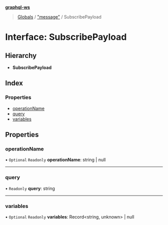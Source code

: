 **[graphql-ws](../README.md)**

> [Globals](../README.md) / ["message"](../modules/_message_.md) / SubscribePayload

# Interface: SubscribePayload

## Hierarchy

* **SubscribePayload**

## Index

### Properties

* [operationName](_message_.subscribepayload.md#operationname)
* [query](_message_.subscribepayload.md#query)
* [variables](_message_.subscribepayload.md#variables)

## Properties

### operationName

• `Optional` `Readonly` **operationName**: string \| null

___

### query

• `Readonly` **query**: string

___

### variables

• `Optional` `Readonly` **variables**: Record<string, unknown\> \| null
